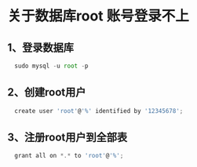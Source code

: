 # 关于数据库root 账号登录不上
## 1、登录数据库

```javascript
  sudo mysql -u root -p
```
## 2、创建root用户

```javascript
  create user 'root'@'%' identified by '12345678';
```
## 3、注册root用户到全部表

```javascript
  grant all on *.* to 'root'@'%';
```
